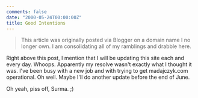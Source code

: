 ```yaml
---
comments: false
date: "2000-05-24T00:00:00Z"
title: Good Intentions
---
```


> This article was originally posted via Blogger on a domain name I no longer own.  I am consolidating all of my ramblings and drabble here.

Right above this post, I mention that I will be updating this site each and every day. Whoops. Apparently my resolve wasn't exactly what I thought it was. I've been busy with a new job and with trying to get madajczyk.com operational. Oh well. Maybe I'll do another update before the end of June. 

Oh yeah, piss off, Surma. ;)